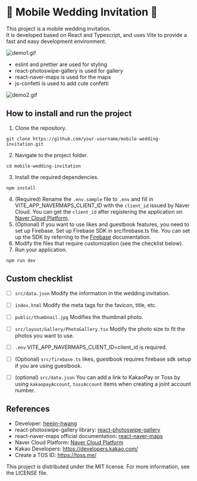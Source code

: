 # 💌 Mobile Wedding Invitation 💌
This project is a mobile wedding invitation.<br />
It is developed based on React and Typescript, and uses Vite to provide a fast and easy development environment.

![demo1.gif](demo1.gif)

- eslint and prettier are used for styling
- react-photoswipe-gallery is used for gallery
- react-naver-maps is used for the maps
- js-confetti is used to add cute confetti

![demo2.gif](demo2.gif)


## How to install and run the project

1. Clone the repository.
```
git clone https://github.com/your-username/mobile-wedding-invitation.git
```
2. Navigate to the project folder.
```
cd mobile-wedding-invitation
```
3. Install the required dependencies.
```
npm install
```
4. (Required) Rename the `.env.sample` file to `.env` and fill in VITE_APP_NAVERMAPS_CLIENT_ID with the `client_id` issued by Naver Cloud. You can get the `client_id` after registering the application on [Naver Cloud Platform](https://console.ncloud.com/naver-service/application).
5. (Optional) If you want to use likes and guestbook features, you need to set up Firebase. Set up Firebase SDK in src/firebase.ts file. You can set up the SDK by referring to the [Firebase](https://firebase.google.com/docs/web/setup?hl=ko) documentation.
6. Modify the files that require customization (see the checklist below).
7. Run your application.
```
npm run dev
```


## Custom checklist

- [ ] `src/data.json` Modify the information in the wedding invitation.
- [ ] `index.html` Modify the meta tags for the favicon, title, etc.
- [ ] `public/thumbnail.jpg` Modifies the thumbnail photo.
- [ ] `src/layout/Gallery/PhotoGallery.tsx` Modify the photo size to fit the photos you want to use.
- [ ] `.env` VITE_APP_NAVERMAPS_CLIENT_ID=client_id is required.
- [ ] (Optional) `src/firebase.ts` likes, guestbook requires firebase sdk setup if you are using guestbook.
- [ ] (optional) `src/data.json` You can add a link to KakaoPay or Toss by using `kakaopayAccount`, `tossAccount` items when creating a joint account number.


## References

- Developer: [heejin-hwang](https://github.com/heejin-hwang)
- react-photoswipe-gallery library: [react-photoswipe-gallery](https://www.npmjs.com/package/react-photoswipe-gallery)
- react-naver-maps official documentation: [react-naver-maps](https://zeakd.github.io/react-naver-maps/)
- Naver Cloud Platform: [Naver Cloud Platform](https://console.ncloud.com/naver-service/application)
- Kakao Developers: https://developers.kakao.com/
- Create a TOS ID: https://toss.me/

This project is distributed under the MIT license. For more information, see the LICENSE file.
